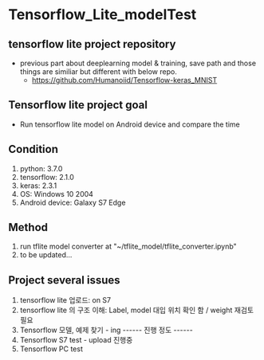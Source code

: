 # Tensorflow_Lite_modelTest

## tensorflow lite project repository
* previous part about deeplearning model & training, save path and those things are similiar but different with below repo.
   * https://github.com/Humanoiid/Tensorflow-keras_MNIST

## Tensorflow lite project goal
* Run tensorflow lite model on Android device and compare the time

## Condition
1. python: 3.7.0
2. tensorflow: 2.1.0
3. keras: 2.3.1
4. OS: Windows 10 2004
5. Android device: Galaxy S7 Edge

## Method
1. run tflite model converter at "~/tflite_model/tflite_converter.ipynb"
2. to be updated...


## Project several issues

 1. tensorflow lite 업로드: on S7
 2. tensorflow lite 의 구조 이해: Label, model 대입 위치 확인 함 / weight 재검토 필요
 3. Tensorflow 모델, 예제 찾기 - ing
  ------ 진행 정도 ------
 4. Tensorflow S7 test - upload 진행중
 5. Tensorflow PC test 
